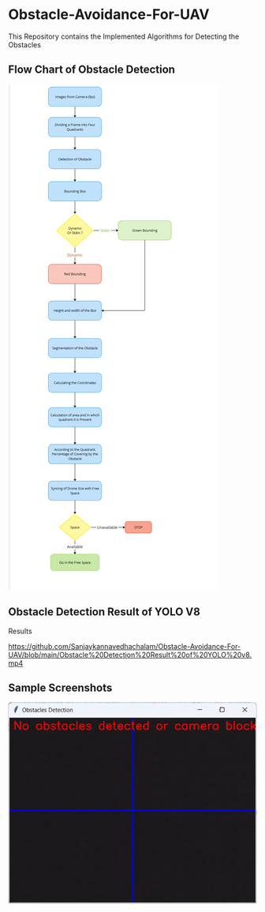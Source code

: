 # Obstacle-Avoidance-For-UAV
This Repository contains the Implemented Algorithms for Detecting the Obstacles

## Flow Chart of Obstacle Detection
![logo](https://github.com/Sanjaykannavedhachalam/Obstacle-Avoidance-For-UAV/blob/main/Flowchart%20(2).jpg)

## Obstacle Detection Result of YOLO V8

Results

https://github.com/Sanjaykannavedhachalam/Obstacle-Avoidance-For-UAV/blob/main/Obstacle%20Detection%20Result%20of%20YOLO%20v8.mp4

## Sample Screenshots
![Logo](https://github.com/Sanjaykannavedhachalam/Obstacle-Avoidance-For-UAV/blob/main/Screenshot%202024-06-29%20095603.png)
